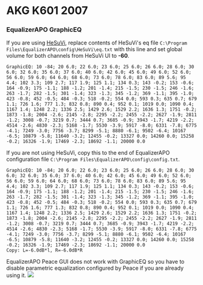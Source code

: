 # AKG K601 2007
### EqualizerAPO GraphicEQ
If you are using [HeSuVi](https://sourceforge.net/projects/hesuvi/), replace contents of HeSuVi's eq file `C:\Program Files\EqualizerAPO\config\HeSuVi\eq.txt` with this line and set global volume for both channels from HeSuVi UI to **-60**.
```
GraphicEQ: 10 -84; 20 6.0; 22 6.0; 23 6.0; 25 6.0; 26 6.0; 28 6.0; 30 6.0; 32 6.0; 35 6.0; 37 6.0; 40 6.0; 42 6.0; 45 6.0; 49 6.0; 52 6.0; 56 6.0; 59 6.0; 64 6.0; 68 6.0; 73 6.0; 78 6.0; 83 6.0; 89 5.6; 95 4.4; 102 3.3; 109 2.7; 117 1.9; 125 1.1; 134 0.3; 143 -0.2; 153 -0.6; 164 -0.9; 175 -1.1; 188 -1.2; 201 -1.4; 215 -1.5; 230 -1.5; 246 -1.6; 263 -1.7; 282 -1.5; 301 -1.4; 323 -1.3; 345 -1.2; 369 -1.1; 395 -1.0; 423 -0.8; 452 -0.5; 484 -0.3; 518 -0.2; 554 0.0; 593 0.3; 635 0.7; 679 1.1; 726 1.6; 777 1.3; 832 0.8; 890 0.4; 952 0.1; 1019 0.0; 1090 0.4; 1167 1.4; 1248 2.2; 1336 2.5; 1429 2.6; 1529 2.2; 1636 1.3; 1751 -0.2; 1873 -1.8; 2004 -2.6; 2145 -2.8; 2295 -2.2; 2455 -2.2; 2627 -1.9; 2811 -1.2; 3008 -0.7; 3219 0.7; 3444 0.7; 3685 -0.9; 3943 -1.7; 4219 -2.2; 4514 -2.6; 4830 -2.3; 5168 -1.7; 5530 -3.9; 5917 -8.0; 6331 -7.8; 6775 -4.1; 7249 -3.0; 7756 -3.7; 8299 -5.1; 8880 -6.1; 9502 -6.4; 10167 -6.5; 10879 -5.8; 11640 -3.2; 12455 -0.2; 13327 0.0; 14260 0.0; 15258 -0.2; 16326 -1.9; 17469 -2.3; 18692 -1.1; 20000 0.0
```
If you are not using HeSuVi, copy this to the end of EqualizerAPO configuration file `C:\Program Files\EqualizerAPO\config\config.txt`.
```
GraphicEQ: 10 -84; 20 6.0; 22 6.0; 23 6.0; 25 6.0; 26 6.0; 28 6.0; 30 6.0; 32 6.0; 35 6.0; 37 6.0; 40 6.0; 42 6.0; 45 6.0; 49 6.0; 52 6.0; 56 6.0; 59 6.0; 64 6.0; 68 6.0; 73 6.0; 78 6.0; 83 6.0; 89 5.6; 95 4.4; 102 3.3; 109 2.7; 117 1.9; 125 1.1; 134 0.3; 143 -0.2; 153 -0.6; 164 -0.9; 175 -1.1; 188 -1.2; 201 -1.4; 215 -1.5; 230 -1.5; 246 -1.6; 263 -1.7; 282 -1.5; 301 -1.4; 323 -1.3; 345 -1.2; 369 -1.1; 395 -1.0; 423 -0.8; 452 -0.5; 484 -0.3; 518 -0.2; 554 0.0; 593 0.3; 635 0.7; 679 1.1; 726 1.6; 777 1.3; 832 0.8; 890 0.4; 952 0.1; 1019 0.0; 1090 0.4; 1167 1.4; 1248 2.2; 1336 2.5; 1429 2.6; 1529 2.2; 1636 1.3; 1751 -0.2; 1873 -1.8; 2004 -2.6; 2145 -2.8; 2295 -2.2; 2455 -2.2; 2627 -1.9; 2811 -1.2; 3008 -0.7; 3219 0.7; 3444 0.7; 3685 -0.9; 3943 -1.7; 4219 -2.2; 4514 -2.6; 4830 -2.3; 5168 -1.7; 5530 -3.9; 5917 -8.0; 6331 -7.8; 6775 -4.1; 7249 -3.0; 7756 -3.7; 8299 -5.1; 8880 -6.1; 9502 -6.4; 10167 -6.5; 10879 -5.8; 11640 -3.2; 12455 -0.2; 13327 0.0; 14260 0.0; 15258 -0.2; 16326 -1.9; 17469 -2.3; 18692 -1.1; 20000 0.0
Copy: L=-6.0dB*l, R=-6.0dB*R
```
EqualizerAPO Peace GUI does not work with GraphicEQ so you have to disable parametric equalization configured by Peace if you are already using it.
![](https://raw.githubusercontent.com/jaakkopasanen/AutoEq/master/results/Sonoma%20Model%20One/innerfidelity/onear/AKG%20K601%202007/AKG%20K601%202007.png)
